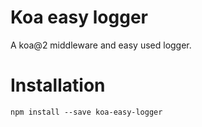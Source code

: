 # Koa easy logger
A koa@2 middleware and easy used logger.

# Installation
`npm install --save koa-easy-logger`
